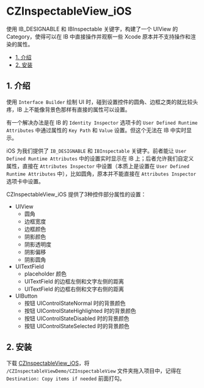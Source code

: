 # CZInspectableView_iOS
使用 IB_DESIGNABLE 和 IBInspectable 关键字，构建了一个 UIView 的 Category，使得可以在 IB 中直接操作并观察一些 Xcode 原本并不支持操作和渲染的属性。

* [1. 介绍](#1-介绍)
* [2. 安装](#2-安装)

## 1. 介绍

使用 `Interface Builder` 绘制 UI 时，碰到设置控件的圆角、边框之类的就比较头疼，IB 上不能像背景色那样有直接的属性可以设置。

有一个解决办法是在 IB 的 `Identity Inspector` 选项卡的 `User Defined Runtime Attributes` 中通过属性的 `Key Path` 和 `Value` 设置。但这个无法在 IB 中实时显示。

iOS 为我们提供了 `IB_DESIGNABLE` 和 `IBInspectable` 关键字。前者能让 `User Defined Runtime Attributes` 中的设置实时显示在 IB 上；后者允许我们自定义属性，直接在 `Attributes Inspector` 中设置（本质上是设置在 `User Defined Runtime Attributes` 中），比如圆角，原本并不能直接在 `Attributes Inspector` 选项卡中设置。

CZInspectableView_iOS 提供了3种控件部分属性的设置：

* UIView
  * 圆角
  * 边框宽度
  * 边框颜色
  * 阴影颜色
  * 阴影透明度
  * 阴影偏移
  * 阴影圆角
* UITextField
  * placeholder 颜色
  * UITextField 的边框左侧和文字左侧的距离
  * UITextField 的边框右侧和文字右侧的距离
* UIButton
  * 按钮 UIControlStateNormal 时的背景颜色
  * 按钮 UIControlStateHighlighted 时的背景颜色
  * 按钮 UIControlStateDisabled 时的背景颜色
  * 按钮 UIControlStateSelected 时的背景颜色

## 2. 安装

下载 [CZInspectableView_iOS](https://github.com/clayzhu/CZInspectableView_iOS/archive/master.zip)，将 `/CZInspectableViewDemo/CZInspectableView` 文件夹拖入项目中，记得在 `Destination: Copy items if needed` 前面打勾。


